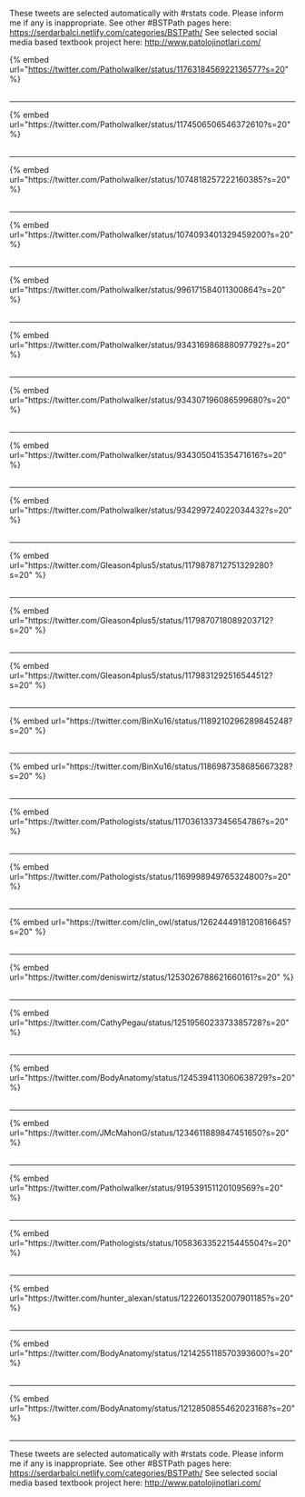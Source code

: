 

These tweets are selected automatically with #rstats code. Please inform me if any is inappropriate.
See other #BSTPath pages here: https://serdarbalci.netlify.com/categories/BSTPath/ 
See selected social media based textbook project here: http://www.patolojinotlari.com/

{% embed url="https://twitter.com/Patholwalker/status/1176318456922136577?s=20" %}<br>
<br>
<hr>
{% embed url="https://twitter.com/Patholwalker/status/1174506506546372610?s=20" %}<br>
<br>
<hr>
{% embed url="https://twitter.com/Patholwalker/status/1074818257222160385?s=20" %}<br>
<br>
<hr>
{% embed url="https://twitter.com/Patholwalker/status/1074093401329459200?s=20" %}<br>
<br>
<hr>
{% embed url="https://twitter.com/Patholwalker/status/996171584011300864?s=20" %}<br>
<br>
<hr>
{% embed url="https://twitter.com/Patholwalker/status/934316986888097792?s=20" %}<br>
<br>
<hr>
{% embed url="https://twitter.com/Patholwalker/status/934307196086599680?s=20" %}<br>
<br>
<hr>
{% embed url="https://twitter.com/Patholwalker/status/934305041535471616?s=20" %}<br>
<br>
<hr>
{% embed url="https://twitter.com/Patholwalker/status/934299724022034432?s=20" %}<br>
<br>
<hr>
{% embed url="https://twitter.com/Gleason4plus5/status/1179878712751329280?s=20" %}<br>
<br>
<hr>
{% embed url="https://twitter.com/Gleason4plus5/status/1179870718089203712?s=20" %}<br>
<br>
<hr>
{% embed url="https://twitter.com/Gleason4plus5/status/1179831292516544512?s=20" %}<br>
<br>
<hr>
{% embed url="https://twitter.com/BinXu16/status/1189210296289845248?s=20" %}<br>
<br>
<hr>
{% embed url="https://twitter.com/BinXu16/status/1186987358685667328?s=20" %}<br>
<br>
<hr>
{% embed url="https://twitter.com/Pathologists/status/1170361337345654786?s=20" %}<br>
<br>
<hr>
{% embed url="https://twitter.com/Pathologists/status/1169998949765324800?s=20" %}<br>
<br>
<hr>
{% embed url="https://twitter.com/clin_owl/status/1262444918120816645?s=20" %}<br>
<br>
<hr>
{% embed url="https://twitter.com/deniswirtz/status/1253026788621660161?s=20" %}<br>
<br>
<hr>
{% embed url="https://twitter.com/CathyPegau/status/1251956023373385728?s=20" %}<br>
<br>
<hr>
{% embed url="https://twitter.com/BodyAnatomy/status/1245394113060638729?s=20" %}<br>
<br>
<hr>
{% embed url="https://twitter.com/JMcMahonG/status/1234611889847451650?s=20" %}<br>
<br>
<hr>
{% embed url="https://twitter.com/Patholwalker/status/919539151120109569?s=20" %}<br>
<br>
<hr>
{% embed url="https://twitter.com/Pathologists/status/1058363352215445504?s=20" %}<br>
<br>
<hr>
{% embed url="https://twitter.com/hunter_alexan/status/1222601352007901185?s=20" %}<br>
<br>
<hr>
{% embed url="https://twitter.com/BodyAnatomy/status/1214255118570393600?s=20" %}<br>
<br>
<hr>
{% embed url="https://twitter.com/BodyAnatomy/status/1212850855462023168?s=20" %}<br>
<br>
<hr>


These tweets are selected automatically with #rstats code. Please inform me if any is inappropriate.
See other #BSTPath pages here: https://serdarbalci.netlify.com/categories/BSTPath/ 
See selected social media based textbook project here: http://www.patolojinotlari.com/
